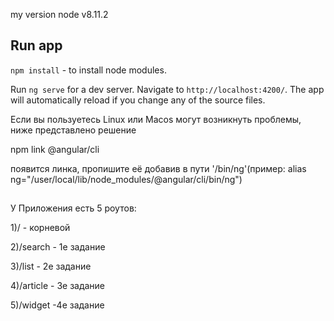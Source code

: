 my version node v8.11.2

## Run app

`npm install` - to install node modules.

Run `ng serve` for a dev server. Navigate to `http://localhost:4200/`. The app will automatically reload if you change any of the source files.


Если вы пользуетесь Linux или Macos могут возникнуть проблемы, ниже представлено решение

npm link @angular/cli

появится линка, пропишите её добавив в пути '/bin/ng'(пример: alias ng="/user/local/lib/node_modules/@angular/cli/bin/ng")


##
У Приложения есть 5 роутов:

1)/ - корневой

2)/search - 1е задание

3)/list - 2e задание

4)/article - 3e задание

5)/widget -4е задание
